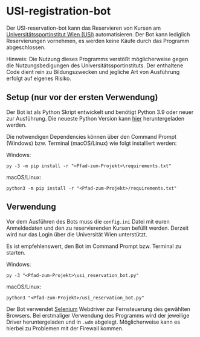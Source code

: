 # USI-registration-bot

Der USI-reservation-bot kann das Reservieren von Kursen am <a href="https://www.usi.at/" target="_blank">Universitätssportinstitut Wien (USI)</a> automatisieren. Der Bot kann lediglich Reservierungen vornehmen, es werden keine Käufe durch das Programm abgeschlossen.

Hinweis: Die Nutzung dieses Programms verstößt möglicherweise gegen die Nutzungsbedigungen des Universitätssportinstituts. Der enthaltene Code dient rein zu Bildungszwecken und jegliche Art von Ausführung erfolgt auf eigenes Risiko.

## Setup (nur vor der ersten Verwendung)

Der Bot ist als Python Skript entwickelt und benötigt Python 3.9 oder neuer zur Ausführung. Die neueste Python Version kann <a href="https://www.python.org/downloads/" target="_blank">hier</a> heruntergeladen werden.

Die notwendigen Dependencies können über den Command Prompt (Windows) bzw. Terminal (macOS/Linux) wie folgt installiert werden: 

Windows:
```
py -3 -m pip install -r "<Pfad-zum-Projekt>\requirements.txt"
```

macOS/Linux:
```
python3 -m pip install -r "<Pfad-zum-Projekt>/requirements.txt"
```

## Verwendung

Vor dem Ausführen des Bots muss die ``config.ini`` Datei mit euren Anmeldedaten und den zu reservierenden Kursen befüllt werden. Derzeit wird nur das Login über die Universität Wien unterstützt.

Es ist empfehlenswert, den Bot im Command Prompt bzw. Terminal zu starten.

Windows:
```
py -3 "<Pfad-zum-Projekt>\usi_reservation_bot.py"
```

macOS/Linux:
```
python3 "<Pfad-zum-Projekt>/usi_reservation_bot.py"
```

Der Bot verwendet <a href="https://www.selenium.dev/" target="_blank">Selenium</a> Webdriver zur Fernsteuerung des gewählten Browsers. Bei erstmaliger Verwendung des Programms wird der jeweilige Driver heruntergeladen und in ``.wdm`` abgelegt. Möglicherweise kann es hierbei zu Problemen mit der Firewall kommen.
